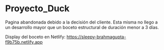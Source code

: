 # Proyecto_Duck

  Pagina abandonada debido a la decisión del cliente. Esta misma no llego a un desarrollo mayor que un boceto estructural de duración menor a 3 días.  

  Display del boceto en Netlify: https://sleepy-brahmagupta-f9b75b.netlify.app
